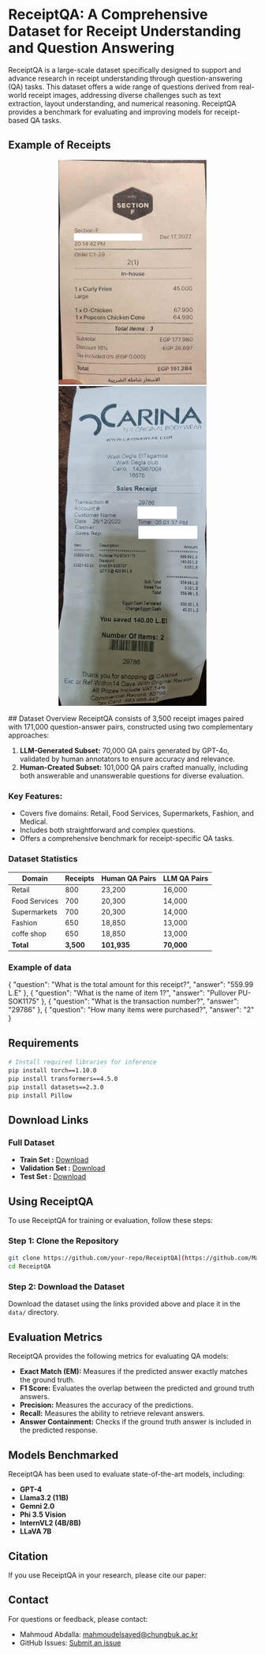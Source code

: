 # ReceiptQA: A Comprehensive Dataset for Receipt Understanding and Question Answering

ReceiptQA is a large-scale dataset specifically designed to support and advance research in receipt understanding through question-answering (QA) tasks. This dataset offers a wide range of questions derived from real-world receipt images, addressing diverse challenges such as text extraction, layout understanding, and numerical reasoning. ReceiptQA provides a benchmark for evaluating and improving models for receipt-based QA tasks.


## Example of Receipts
<p align="center">
  <img src="images/example1.jpg" alt="Image 1" width="300"/>
  <img src="images/example2.jpg" alt="Image 2" width="300"/>
</p>
## Dataset Overview
ReceiptQA consists of 3,500 receipt images paired with 171,000 question-answer pairs, constructed using two complementary approaches:

1. **LLM-Generated Subset:** 70,000 QA pairs generated by GPT-4o, validated by human annotators to ensure accuracy and relevance.
2. **Human-Created Subset:** 101,000 QA pairs crafted manually, including both answerable and unanswerable questions for diverse evaluation.

### Key Features:
- Covers five domains: Retail, Food Services, Supermarkets, Fashion, and Medical.
- Includes both straightforward and complex questions.
- Offers a comprehensive benchmark for receipt-specific QA tasks.

### Dataset Statistics
| Domain          | Receipts | Human QA Pairs | LLM QA Pairs |
|-----------------|----------|----------------|--------------|
| Retail          | 800      | 23,200         | 16,000       |
| Food Services   | 700      | 20,300         | 14,000       |
| Supermarkets    | 700      | 20,300         | 14,000       |
| Fashion         | 650      | 18,850         | 13,000       |
| coffe shop        | 650      | 18,850         | 13,000       |
| **Total**       | **3,500**| **101,935**    | **70,000**   |

### Example of data
 {
      "question": "What is the total amount for this receipt?",
      "answer": "559.99 L.E"
    },
    {
      "question": "What is the name of item 1?",
      "answer": "Pullover PU-SOK1175"
    },
    {
      "question": "What is the transaction number?",
      "answer": "29786"
    },
    {
      "question": "How many items were purchased?",
      "answer": "2"
    }
## Requirements
```bash
# Install required libraries for inference
pip install torch==1.10.0
pip install transformers==4.5.0
pip install datasets==2.3.0
pip install Pillow
```



## Download Links

### Full Dataset
- **Train Set :** [Download](https://example.com/train.json)
- **Validation Set :** [Download](https://example.com/val.json)
- **Test Set :** [Download](https://example.com/test.json)


## Using ReceiptQA
To use ReceiptQA for training or evaluation, follow these steps:

### Step 1: Clone the Repository
```bash
git clone https://github.com/your-repo/ReceiptQA](https://github.com/MahmoudElsayedMahmoud/ReceiptQA-A-Comprehensive-Dataset-for-Receipt-Understanding-and-Question-Answering
cd ReceiptQA
```

### Step 2: Download the Dataset
Download the dataset using the links provided above and place it in the `data/` directory.


## Evaluation Metrics
ReceiptQA provides the following metrics for evaluating QA models:
- **Exact Match (EM):** Measures if the predicted answer exactly matches the ground truth.
- **F1 Score:** Evaluates the overlap between the predicted and ground truth answers.
- **Precision:** Measures the accuracy of the predictions.
- **Recall:** Measures the ability to retrieve relevant answers.
- **Answer Containment:** Checks if the ground truth answer is included in the predicted response.

## Models Benchmarked
ReceiptQA has been used to evaluate state-of-the-art models, including:
- **GPT-4**
- **Llama3.2 (11B)**
- **Gemni 2.0**
- **Phi 3.5 Vision**
- **InternVL2 (4B/8B)**
- **LLaVA 7B**



## Citation
If you use ReceiptQA in your research, please cite our paper:




## Contact
For questions or feedback, please contact:
- Mahmoud Abdalla: [mahmoudelsayed@chungbuk.ac.kr](mailto:mahmoudelsayed@chungbuk.ac.kr)
- GitHub Issues: [Submit an issue](https://github.com/your-repo/ReceiptQA/issues)
